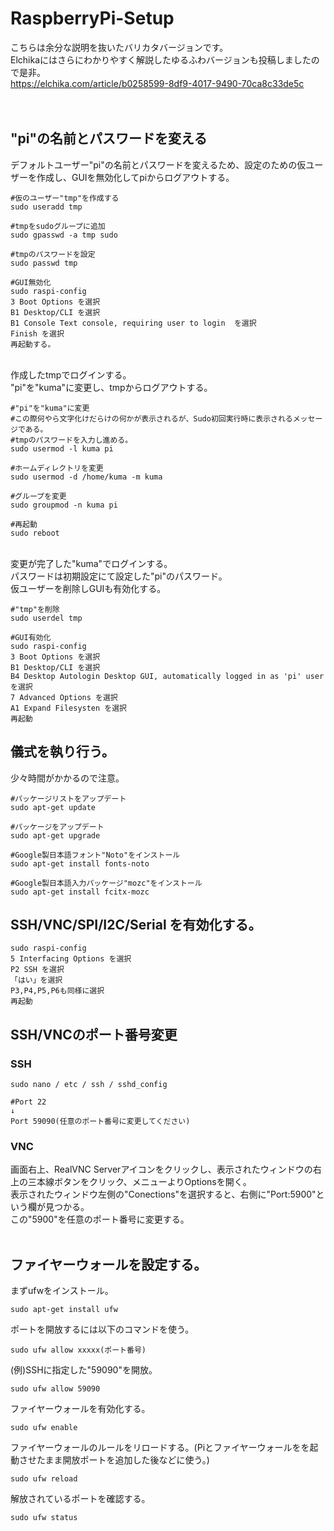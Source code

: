 # RaspberryPi-Setup
こちらは余分な説明を抜いたバリカタバージョンです。<br>
Elchikaにはさらにわかりやすく解説したゆるふわバージョンも投稿しましたので是非。<br>
https://elchika.com/article/b0258599-8df9-4017-9490-70ca8c33de5c <br>
<br>
<br>
## "pi"の名前とパスワードを変える
デフォルトユーザー"pi"の名前とパスワードを変えるため、設定のための仮ユーザーを作成し、GUIを無効化してpiからログアウトする。<br>

    #仮のユーザー"tmp"を作成する
    sudo useradd tmp
    
    #tmpをsudoグループに追加
    sudo gpasswd -a tmp sudo
    
    #tmpのパスワードを設定
    sudo passwd tmp

    #GUI無効化
    sudo raspi-config
    3 Boot Options を選択
    B1 Desktop/CLI を選択
    B1 Console Text console, requiring user to login  を選択
    Finish を選択
    再起動する。
    
<br>
作成したtmpでログインする。<br>
"pi"を"kuma"に変更し、tmpからログアウトする。<br>

    #"pi"を"kuma"に変更
    #この際何やら文字化けだらけの何かが表示されるが、Sudo初回実行時に表示されるメッセージである。
    #tmpのパスワードを入力し進める。
    sudo usermod -l kuma pi
    
    #ホームディレクトリを変更
    sudo usermod -d /home/kuma -m kuma
    
    #グループを変更
    sudo groupmod -n kuma pi
    
    #再起動
    sudo reboot

<br>
変更が完了した"kuma"でログインする。<br>
パスワードは初期設定にて設定した"pi"のパスワード。<br>
仮ユーザーを削除しGUIも有効化する。<br>

    #"tmp"を削除
    sudo userdel tmp
    
    #GUI有効化
    sudo raspi-config
    3 Boot Options を選択
    B1 Desktop/CLI を選択
    B4 Desktop Autologin Desktop GUI, automatically logged in as 'pi' user を選択
    7 Advanced Options を選択
    A1 Expand Filesysten を選択
    再起動


## 儀式を執り行う。
少々時間がかかるので注意。<br>

    #パッケージリストをアップデート
    sudo apt-get update
    
    #パッケージをアップデート
    sudo apt-get upgrade
    
    #Google製日本語フォント"Noto"をインストール
    sudo apt-get install fonts-noto
    
    #Google製日本語入力パッケージ"mozc"をインストール
    sudo apt-get install fcitx-mozc


## SSH/VNC/SPI/I2C/Serial を有効化する。

    sudo raspi-config
    5 Interfacing Options を選択
    P2 SSH を選択
    「はい」を選択
    P3,P4,P5,P6も同様に選択
    再起動
    

## SSH/VNCのポート番号変更

### SSH
    sudo nano / etc / ssh / sshd_config

    #Port 22
    ↓
    Port 59090(任意のポート番号に変更してください) 

### VNC
画面右上、RealVNC Serverアイコンをクリックし、表示されたウィンドウの右上の三本線ボタンをクリック、メニューよりOptionsを開く。<br>
表示されたウィンドウ左側の"Conections"を選択すると、右側に"Port:5900"という欄が見つかる。<br>
この"5900"を任意のポート番号に変更する。<br>
<br>

## ファイヤーウォールを設定する。<br>
まずufwをインストール。<br>

    sudo apt-get install ufw
    
ポートを開放するには以下のコマンドを使う。

    sudo ufw allow xxxxx(ポート番号)
    
(例)SSHに指定した"59090"を開放。

    sudo ufw allow 59090
    
ファイヤーウォールを有効化する。

    sudo ufw enable
    
ファイヤーウォールのルールをリロードする。(Piとファイヤーウォールをを起動させたまま開放ポートを追加した後などに使う。)

    sudo ufw reload

解放されているポートを確認する。

    sudo ufw status
